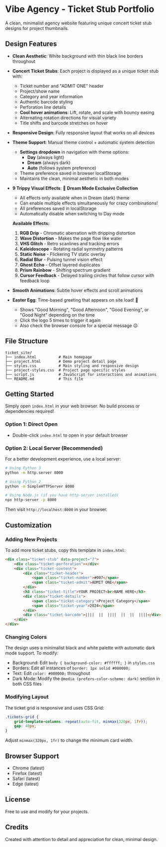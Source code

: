 # Vibe Agency - Ticket Stub Portfolio

A clean, minimalist agency website featuring unique concert ticket stub designs for project thumbnails.

## Design Features

- **Clean Aesthetic**: White background with thin black line borders throughout
- **Concert Ticket Stubs**: Each project is displayed as a unique ticket stub with:
  - Ticket number and "ADMIT ONE" header
  - Project/show name
  - Category and year information
  - Authentic barcode styling
  - Perforation line details
  - **Cool hover animations**: Lift, rotate, and scale with bouncy easing
  - Alternating rotation directions for visual variety
  - Title shifts and barcode stretches on hover
- **Responsive Design**: Fully responsive layout that works on all devices
- **Theme Support**: Manual theme control + automatic system detection
  - **Settings dropdown** in navigation with theme options:
    - **Day** (always light)
    - **Dream** (always dark)
    - **Auto** (follows system preference)
  - Theme preference saved in browser localStorage
  - Maintains the clean, minimal aesthetic in both modes
- **9 Trippy Visual Effects**: 🌙 **Dream Mode Exclusive Collection**
  - All effects only available when in Dream (dark) theme
  - Can enable multiple effects simultaneously for crazy combinations!
  - All preferences saved in localStorage
  - Automatically disable when switching to Day mode
  
  **Available Effects:**
  1. **RGB Drip** - Chromatic aberration with dripping distortion
  2. **Wave Distortion** - Makes the page flow like water
  3. **VHS Glitch** - Retro scanlines and tracking errors
  4. **Kaleidoscope** - Rotating radial symmetry patterns
  5. **Static Noise** - Flickering TV static overlay
  6. **Radial Blur** - Pulsing tunnel vision effect
  7. **Ghost Echo** - Offset layered duplicates
  8. **Prism Rainbow** - Shifting spectrum gradient
  9. **Cursor Feedback** - Delayed trailing circles that follow cursor with feedback loop
- **Smooth Animations**: Subtle hover effects and scroll animations
- **Easter Egg**: Time-based greeting that appears on site load! 🎫
  - Shows "Good Morning", "Good Afternoon", "Good Evening", or "Good Night" depending on the time
  - Click the logo 5 times to trigger it again
  - Also check the browser console for a special message 😉

## File Structure

```
ticket_site/
├── index.html          # Main homepage
├── project.html        # Demo project detail page
├── styles.css          # Main styling and responsive design
├── project-styles.css  # Project page specific styles
├── script.js           # JavaScript for interactions and animations
└── README.md           # This file
```

## Getting Started

Simply open `index.html` in your web browser. No build process or dependencies required!

### Option 1: Direct Open
- Double-click `index.html` to open in your default browser

### Option 2: Local Server (Recommended)
For a better development experience, use a local server:

```bash
# Using Python 3
python -m http.server 8000

# Using Python 2
python -m SimpleHTTPServer 8000

# Using Node.js (if you have http-server installed)
npx http-server -p 8000
```

Then visit `http://localhost:8000` in your browser.

## Customization

### Adding New Projects

To add more ticket stubs, copy this template in `index.html`:

```html
<div class="ticket-stub" data-project="7">
    <div class="ticket-perforation"></div>
    <div class="ticket-content">
        <div class="ticket-header">
            <span class="ticket-number">#007</span>
            <span class="ticket-admit">ADMIT ONE</span>
        </div>
        <h3 class="ticket-title">YOUR PROJECT<br>NAME HERE</h3>
        <div class="ticket-details">
            <span class="ticket-category">Project Category</span>
            <span class="ticket-year">2024</span>
        </div>
        <div class="ticket-barcode">||||  ||  ||||  ||  ||  ||||</div>
    </div>
</div>
```

### Changing Colors

The design uses a minimalist black and white palette with automatic dark mode support. To modify:

- Background: Edit `body { background-color: #ffffff; }` in `styles.css`
- Borders: Edit all instances of `border: 1px solid #000000;`
- Text: Edit `color: #000000;` throughout
- Dark Mode: Modify the `@media (prefers-color-scheme: dark)` section in both CSS files

### Modifying Layout

The ticket grid is responsive and uses CSS Grid:

```css
.tickets-grid {
    grid-template-columns: repeat(auto-fit, minmax(320px, 1fr));
    gap: 40px;
}
```

Adjust `minmax(320px, 1fr)` to change the minimum card width.

## Browser Support

- Chrome (latest)
- Firefox (latest)
- Safari (latest)
- Edge (latest)

## License

Free to use and modify for your projects.

## Credits

Created with attention to detail and appreciation for clean, minimal design.
